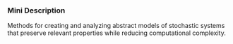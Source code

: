 ### Mini Description

Methods for creating and analyzing abstract models of stochastic systems that preserve relevant properties while reducing computational complexity.
